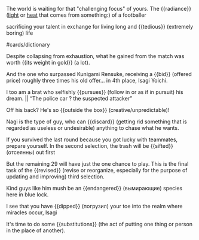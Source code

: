 

The world is waiting for that "challenging focus" of yours. The {{radiance}} ([light](https://dictionary.cambridge.org/dictionary/english/light "light") or [heat](https://dictionary.cambridge.org/dictionary/english/heat "heat") that comes from something:) of a footballer 

sacrificing your talent in exchange for living long and {{tedious}} (extremely boring) life 

#cards/dictionary 

Despite collapsing from exhaustion, what he gained from the match was worth {{its weight in gold}} (a lot). <!--SR:!2024-03-14,31,272-->

And the one who surpassed Kunigami Rensuke, receiving a {{bid}} (offered price) roughly three times his old offer... in 4th place, Isagi Yoichi. 

I too am a brat who selfishly {{pursues}} (follow in or as if in pursuit) his dream. || “The police car ? the suspected attacker”

Off his back?  He's so {{outside the box}} (creative/unpredictable)!

Nagi is the type of guy, who can {{discard}} (getting rid something that is regarded as useless or undesirable) anything to chase what he wants.

If you survived the last round because you got lucky with teammates, prepare yourself. In the second selection, the trash will be {{sifted}} (отсеянны) out first 

But the remaining 29 will have just the one chance to play. This is the final task of the {{revised}} (revise or reorganize, especially for the purpose of updating and improving) third selection. <!--SR:!2024-04-23,59,250-->

Kind guys like him mush be an {{endangered}} (вымирающие) species here in blue lock. <!--SR:!2024-03-05,36,250-->

I see that you have {{dipped}} (погрузил) your toe into the realm where miracles occur, Isagi <!--SR:!2024-02-29,26,270-->

It's time to do some {{substitutions}} (the act of putting one thing or person in the place of another). <!--SR:!2024-03-30,47,250-->
